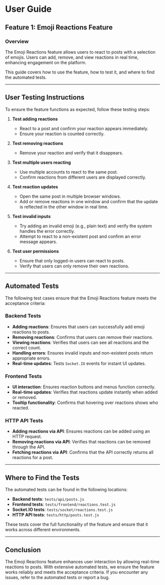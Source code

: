 # User Guide

## Feature 1: Emoji Reactions Feature

### Overview

The Emoji Reactions feature allows users to react to posts with a selection of emojis. Users can add, remove, and view reactions in real time, enhancing engagement on the platform.

This guide covers how to use the feature, how to test it, and where to find the automated tests.

---


## User Testing Instructions

To ensure the feature functions as expected, follow these testing steps:

1. **Test adding reactions**  
   - React to a post and confirm your reaction appears immediately.
   - Ensure your reaction is counted correctly.

2. **Test removing reactions**  
   - Remove your reaction and verify that it disappears.

3. **Test multiple users reacting**  
   - Use multiple accounts to react to the same post.
   - Confirm reactions from different users are displayed correctly.

4. **Test reaction updates**  
   - Open the same post in multiple browser windows.
   - Add or remove reactions in one window and confirm that the update is reflected in the other window in real time.

5. **Test invalid inputs**  
   - Try adding an invalid emoji (e.g., plain text) and verify the system handles the error correctly.
   - Attempt to react to a non-existent post and confirm an error message appears.

6. **Test user permissions**  
   - Ensure that only logged-in users can react to posts.
   - Verify that users can only remove their own reactions.

---

## Automated Tests

The following test cases ensure that the Emoji Reactions feature meets the acceptance criteria:

### **Backend Tests**
- **Adding reactions**: Ensures that users can successfully add emoji reactions to posts.
- **Removing reactions**: Confirms that users can remove their reactions.
- **Viewing reactions**: Verifies that users can see all reactions and the correct count.
- **Handling errors**: Ensures invalid inputs and non-existent posts return appropriate errors.
- **Real-time updates**: Tests `Socket.IO` events for instant UI updates.

### **Frontend Tests**
- **UI interaction**: Ensures reaction buttons and menus function correctly.
- **Real-time updates**: Verifies that reactions update instantly when added or removed.
- **Tooltip functionality**: Confirms that hovering over reactions shows who reacted.

### **HTTP API Tests**
- **Adding reactions via API**: Ensures reactions can be added using an HTTP request.
- **Removing reactions via API**: Verifies that reactions can be removed through the API.
- **Fetching reactions via API**: Confirms that the API correctly returns all reactions for a post.

---

## Where to Find the Tests

The automated tests can be found in the following locations:

- **Backend tests**: `tests/api/posts.js`
- **Frontend tests**: `tests/frontend/reactions.test.js`
- **Socket.IO tests**: `tests/socket/reactions.test.js`
- **HTTP API tests**: `tests/http/posts.test.js`

These tests cover the full functionality of the feature and ensure that it works across different environments.

---

## Conclusion

The Emoji Reactions feature enhances user interaction by allowing real-time reactions to posts. With extensive automated tests, we ensure the feature works reliably and meets the acceptance criteria. If you encounter any issues, refer to the automated tests or report a bug.

